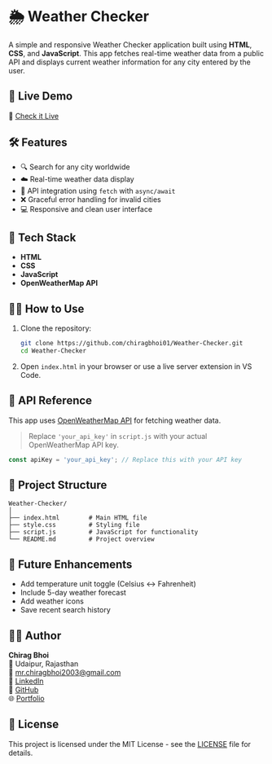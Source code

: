 # 🌦️ Weather Checker

A simple and responsive Weather Checker application built using **HTML**, **CSS**, and **JavaScript**. This app fetches real-time weather data from a public API and displays current weather information for any city entered by the user.

## 🚀 Live Demo

🔗 [Check it Live](https://chiragbhoi01.github.io/Weather-Checker/)

## 🛠️ Features

- 🔍 Search for any city worldwide  
- ☁️ Real-time weather data display  
- 📡 API integration using `fetch` with `async/await`  
- ❌ Graceful error handling for invalid cities  
- 💻 Responsive and clean user interface  

## 🧰 Tech Stack

- **HTML**
- **CSS**
- **JavaScript**
- **OpenWeatherMap API**

## 🧑‍💻 How to Use

1. Clone the repository:

   ```bash
   git clone https://github.com/chiragbhoi01/Weather-Checker.git
   cd Weather-Checker
   ```

2. Open `index.html` in your browser or use a live server extension in VS Code.

## 🔐 API Reference

This app uses [OpenWeatherMap API](https://openweathermap.org/api) for fetching weather data.

> Replace `'your_api_key'` in `script.js` with your actual OpenWeatherMap API key.

```javascript
const apiKey = 'your_api_key'; // Replace this with your API key
```

## 📁 Project Structure

```
Weather-Checker/
│
├── index.html        # Main HTML file
├── style.css         # Styling file
├── script.js         # JavaScript for functionality
└── README.md         # Project overview
```

## 📌 Future Enhancements

- Add temperature unit toggle (Celsius ↔ Fahrenheit)
- Include 5-day weather forecast
- Add weather icons
- Save recent search history

## 🙋‍♂️ Author

**Chirag Bhoi**  
📍 Udaipur, Rajasthan  
📧 [mr.chiragbhoi2003@gmail.com](mailto:mr.chiragbhoi2003@gmail.com)  
🔗 [LinkedIn](https://www.linkedin.com/in/chiragbhoi01)  
🔗 [GitHub](https://github.com/chiragbhoi01)  
🌐 [Portfolio](https://chiragbhoimarshal.netlify.app/)

## 📄 License

This project is licensed under the MIT License - see the [LICENSE](LICENSE) file for details.
